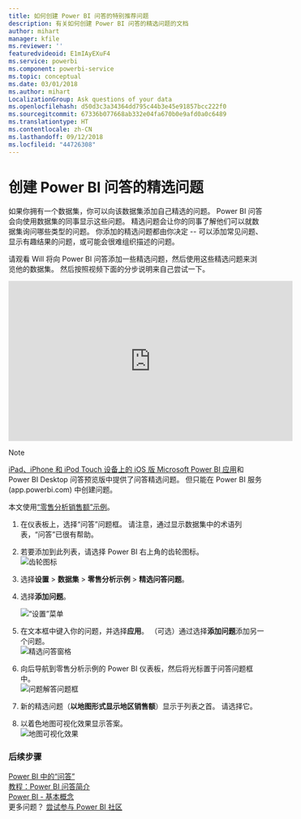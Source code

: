 ```yaml
---
title: 如何创建 Power BI 问答的特别推荐问题
description: 有关如何创建 Power BI 问答的精选问题的文档
author: mihart
manager: kfile
ms.reviewer: ''
featuredvideoid: E1mIAyEXuF4
ms.service: powerbi
ms.component: powerbi-service
ms.topic: conceptual
ms.date: 03/01/2018
ms.author: mihart
LocalizationGroup: Ask questions of your data
ms.openlocfilehash: d50d3c3a34364dd795c44b3e45e91857bcc222f0
ms.sourcegitcommit: 67336b077668ab332e04fa670b0e9afd0a0c6489
ms.translationtype: HT
ms.contentlocale: zh-CN
ms.lasthandoff: 09/12/2018
ms.locfileid: "44726308"
---
```

# <a name="create-featured-questions-for-power-bi-qa"></a>创建 Power BI 问答的精选问题
如果你拥有一个数据集，你可以向该数据集添加自己精选的问题。  Power BI 问答会向使用数据集的同事显示这些问题。  精选问题会让你的同事了解他们可以就数据集询问哪些类型的问题。 你添加的精选问题都由你决定 -- 可以添加常见问题、显示有趣结果的问题，或可能会很难组织描述的问题。

请观看 Will 将向 Power BI 问答添加一些精选问题，然后使用这些精选问题来浏览他的数据集。 然后按照视频下面的分步说明来自己尝试一下。

<iframe width="560" height="315" src="https://www.youtube.com/embed/E1mIAyEXuF4" frameborder="0" allowfullscreen></iframe>

> [!NOTE]
> [iPad、iPhone 和 iPod Touch 设备上的 iOS 版 Microsoft Power BI 应用](consumer/mobile/mobile-apps-ios-qna.md)和 Power BI Desktop 问答预览版中提供了问答精选问题。 但只能在 Power BI 服务 (app.powerbi.com) 中创建问题。
> 

本文使用[“零售分析销售额”示例](sample-datasets.md)。

1. 在仪表板上，选择“问答”问题框。   请注意，通过显示数据集中的术语列表，“问答”已很有帮助。
2. 若要添加到此列表，请选择 Power BI 右上角的齿轮图标。  
   ![齿轮图标](media/service-q-and-a-create-featured-questions/pbi_gearicon2.jpg)
3. 选择**设置** &gt; **数据集** &gt; **零售分析示例** &gt; **精选问答问题**。  
4. 选择**添加问题**。
   
   ![“设置”菜单](media/service-q-and-a-create-featured-questions/power-bi-settings.png)
5. 在文本框中键入你的问题，并选择**应用**。   （可选）通过选择**添加问题**添加另一个问题。  
   ![精选问答窗格](media/service-q-and-a-create-featured-questions/power-bi-type-featured-question.png)
6. 向后导航到零售分析示例的 Power BI 仪表板，然后将光标置于问答问题框中。   
   ![问题解答问题框](media/service-q-and-a-create-featured-questions/power-bi-featured-q.png)
7. 新的精选问题（**以地图形式显示地区销售额**）显示于列表之首。 请选择它。  
8. 以着色地图可视化效果显示答案。  
   ![地图可视化效果](media/service-q-and-a-create-featured-questions/power-bi-filled-map.png)

### <a name="next-steps"></a>后续步骤
[Power BI 中的“问答”](power-bi-q-and-a.md)  
[教程：Power BI 问答简介](power-bi-visualization-introduction-to-q-and-a.md)  
[Power BI - 基本概念](service-basic-concepts.md)  
更多问题？ [尝试参与 Power BI 社区](http://community.powerbi.com/)

